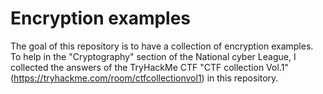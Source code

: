 # Encryption examples
The goal of this repository is to have a collection of encryption examples.
To help in the "Cryptography" section of the National cyber League, I collected the answers of the TryHackMe CTF "CTF collection Vol.1" (https://tryhackme.com/room/ctfcollectionvol1) in this repository.



